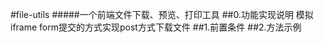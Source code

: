 #file-utils
#####一个前端文件下载、预览、打印工具
##0.功能实现说明
  模拟iframe form提交的方式实现post方式下载文件
##1.前置条件
    <script src="fileUtils.js"></script>
    <script>
        var fileUtil = new fileUtils();
    </script>
##2.方法示例
    <script>
        /**
         * 下载文件
         * @param url, 文件路径
         * @param data, obj 传递参数，与 jquery ajax内的参数 data一致，可以传数组
         */
        fileUtil.download(url,data);//下载
        
        /**
         * 打印文件，能预览的才能打印，一般只有 html、text、image、pdf等文件可以打印
         * @param url, 文件路径
         * @param data, obj 传递参数，与 jquery ajax内的参数 data一致，可以传数组
         */
        fileUtil.print(url,data);//打印
        
        /**
         * 预览
         * @param url,  文件路径
         * @param data, obj 传递的参数，与 jquery ajax内的参数 'data' 一致，可以传数组
         * @param iframe, 必填，一个创建好的iframe的dom对象
         */
        fileUtil.preview(url, data, iframe);//预览
    </script>
